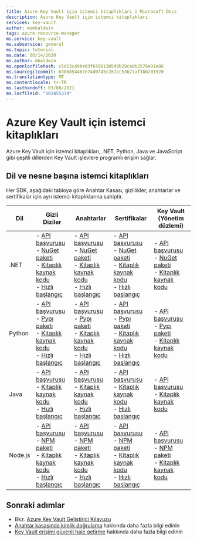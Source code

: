 ```yaml
---
title: Azure Key Vault için istemci kitaplıkları | Microsoft Docs
description: Azure Key Vault için istemci kitaplıkları
services: key-vault
author: msmbaldwin
tags: azure-resource-manager
ms.service: key-vault
ms.subservice: general
ms.topic: tutorial
ms.date: 08/14/2020
ms.author: mbaldwin
ms.openlocfilehash: c5d13c49b4d3f65901305d9b29ca0b2576e91e86
ms.sourcegitcommit: 6386854467e74d0745c281cc53621af3bb201920
ms.translationtype: MT
ms.contentlocale: tr-TR
ms.lasthandoff: 03/08/2021
ms.locfileid: "102455374"
---
```

# <a name="client-libraries-for-azure-key-vault"></a>Azure Key Vault için istemci kitaplıkları

Azure Key Vault için istemci kitaplıkları, .NET, Python, Java ve JavaScript gibi çeşitli dillerden Key Vault işlevlere programlı erişim sağlar.

## <a name="client-libraries-per-language-and-object"></a>Dil ve nesne başına istemci kitaplıkları

Her SDK, aşağıdaki tabloya göre Anahtar Kasası, gizlilikler, anahtarlar ve sertifikalar için ayrı istemci kitaplıklarına sahiptir.

| Dil | Gizli Diziler | Anahtarlar | Sertifikalar | Key Vault (Yönetim düzlemi) |
|--|--|--|--|--|
| .NET | - [API başvurusu](/dotnet/api/azure.security.keyvault.secrets)<br>- [NuGet paketi](https://www.nuget.org/packages/Azure.Security.KeyVault.Secrets/)<br>- [Kitaplık kaynak kodu](https://github.com/Azure/azure-sdk-for-net/tree/master/sdk/keyvault/Azure.Security.KeyVault.Secrets)<br>- [Hızlı başlangıç](../secrets/quick-create-net.md) | - [API başvurusu](/dotnet/api/azure.security.keyvault.keys)<br>- [NuGet paketi](https://www.nuget.org/packages/Azure.Security.KeyVault.Keys/)<br>- [Kitaplık kaynak kodu](https://github.com/Azure/azure-sdk-for-net/tree/master/sdk/keyvault/Azure.Security.KeyVault.Keys)<br>- [Hızlı başlangıç](../keys/quick-create-net.md) | - [API başvurusu](/dotnet/api/azure.security.keyvault.certificates)<br>- [NuGet paketi](https://www.nuget.org/packages/Azure.Security.KeyVault.Certificates/)<br>- [Kitaplık kaynak kodu](https://github.com/Azure/azure-sdk-for-net/tree/master/sdk/keyvault/Azure.Security.KeyVault.Certificates)<br>- [Hızlı başlangıç](../certificates/quick-create-net.md) | - [API başvurusu](/dotnet/api/microsoft.azure.management.keyvault)<br>- [NuGet paketi](https://www.nuget.org/packages/Microsoft.Azure.Management.KeyVault/)<br> - [Kitaplık kaynak kodu](https://github.com/Azure/azure-sdk-for-net/tree/master/sdk/keyvault/Microsoft.Azure.Management.KeyVault)|
| Python| - [API başvurusu](/python/api/overview/azure/keyvault-secrets-readme?view=azure-python)<br>- [Pypı paketi](https://pypi.org/project/azure-keyvault-secrets/)<br>- [Kitaplık kaynak kodu](https://github.com/Azure/azure-sdk-for-python/tree/master/sdk/keyvault/azure-keyvault-secrets)<br>- [Hızlı başlangıç](../secrets/quick-create-python.md) |- [API başvurusu](/python/api/overview/azure/keyvault-keys-readme?view=azure-python)<br>- [Pypı paketi](https://pypi.org/project/azure-keyvault-keys/)<br>- [Kitaplık kaynak kodu](https://github.com/Azure/azure-sdk-for-python/tree/master/sdk/keyvault/azure-keyvault-keys)<br>- [Hızlı başlangıç](../keys/quick-create-python.md) | - [API başvurusu](/python/api/overview/azure/keyvault-certificates-readme?view=azure-python)<br>- [Pypı paketi](https://pypi.org/project/azure-keyvault-certificates/)<br>- [Kitaplık kaynak kodu](https://github.com/Azure/azure-sdk-for-python/tree/master/sdk/keyvault/azure-keyvault-certificates)<br>- [Hızlı başlangıç](../certificates/quick-create-python.md) | - [API başvurusu](/python/api/azure-mgmt-keyvault/azure.mgmt.keyvault?view=azure-python)<br> - [Pypı paketi](https://pypi.org/project/azure-mgmt-keyvault/)<br> - [Kitaplık kaynak kodu](https://github.com/Azure/azure-sdk-for-python/tree/master/sdk/keyvault/azure-mgmt-keyvault)|
| Java | - [API başvurusu](https://azuresdkdocs.blob.core.windows.net/$web/java/azure-security-keyvault-secrets/4.2.0/index.html)<br>- [Kitaplık kaynak kodu](https://github.com/Azure/azure-sdk-for-java/tree/master/sdk/keyvault/azure-security-keyvault-secrets)<br>- [Hızlı başlangıç](../secrets/quick-create-java.md) |- [API başvurusu](https://azuresdkdocs.blob.core.windows.net/$web/java/azure-security-keyvault-keys/4.2.0/index.html)<br>- [Kitaplık kaynak kodu](https://github.com/Azure/azure-sdk-for-java/tree/master/sdk/keyvault/azure-security-keyvault-keys)<br>- [Hızlı başlangıç](../keys/quick-create-java.md) | - [API başvurusu](https://azuresdkdocs.blob.core.windows.net/$web/java/azure-security-keyvault-certificates/4.1.0/index.html)<br>- [Kitaplık kaynak kodu](https://github.com/Azure/azure-sdk-for-java/tree/master/sdk/keyvault/azure-security-keyvault-certificates)<br>- [Hızlı başlangıç](../certificates/quick-create-java.md) |- [API başvurusu](/java/api/com.microsoft.azure.management.keyvault)<br>- [Kitaplık kaynak kodu](https://github.com/Azure/azure-sdk-for-java/tree/master/sdk/keyvault/mgmt-v2016_10_01)|
| Node.js | - [API başvurusu](/javascript/api/@azure/keyvault-secrets/)<br>- [NPM paketi](https://www.npmjs.com/package/@azure/keyvault-secrets)<br>- [Kitaplık kaynak kodu](https://github.com/Azure/azure-sdk-for-js/tree/master/sdk/keyvault/keyvault-secrets)<br>- [Hızlı başlangıç](../secrets/quick-create-node.md) |- [API başvurusu](/javascript/api/@azure/keyvault-keys/)<br>- [NPM paketi](https://www.npmjs.com/package/@azure/keyvault-keys)<br>- [Kitaplık kaynak kodu](https://github.com/Azure/azure-sdk-for-js/tree/master/sdk/keyvault/keyvault-keys)<br>- [Hızlı başlangıç](../keys/quick-create-node.md)| - [API başvurusu](/javascript/api/@azure/keyvault-certificates/)<br>- [NPM paketi](https://www.npmjs.com/package/@azure/keyvault-certificates)<br>- [Kitaplık kaynak kodu](https://github.com/Azure/azure-sdk-for-js/tree/master/sdk/keyvault/keyvault-certificates)<br>- [Hızlı başlangıç](../certificates/quick-create-node.md) |  - [API başvurusu](/javascript/api/@azure/arm-keyvault/)<br>- [NPM paketi](https://www.npmjs.com/package/@azure/arm-keyvault)<br>- [Kitaplık kaynak kodu](https://github.com/Azure/azure-sdk-for-js/tree/master/sdk/keyvault/arm-keyvault)

## <a name="next-steps"></a>Sonraki adımlar

- Bkz. [Azure Key Vault Geliştirici Kılavuzu](developers-guide.md)
- [Anahtar kasasında kimlik doğrulama](authentication.md) hakkında daha fazla bilgi edinin
- [Key Vault erişimi güvenli hale getirme](secure-your-key-vault.md) hakkında daha fazla bilgi edinin
